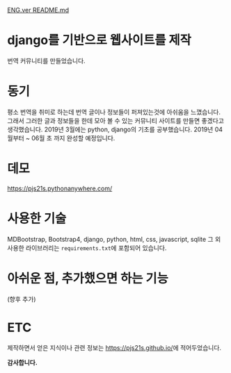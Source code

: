 [ENG.ver README.md](https://github.com/pjs21s/Capstone_Website_django/blob/master/ENG_README.md)

# django를 기반으로 웹사이트를 제작

번역 커뮤니티를 만들었습니다.

# 동기

평소 번역을 취미로 하는데 번역 글이나 정보들이 퍼져있는것에 아쉬움을 느꼈습니다. 그래서 그러한 글과 정보들을 한데 모아 볼 수 있는 커뮤니티 사이트를 만들면 좋겠다고 생각했습니다.
2019년 3월에는 python, django의 기초를 공부했습니다.
2019년 04월부터 ~ 06월 초 까지 완성할 예정입니다.

# 데모

<https://pjs21s.pythonanywhere.com/>

# 사용한 기술

MDBootstrap, Bootstrap4, django, python, html, css, javascript, sqlite
그 외 사용한 라이브러리는 `requirements.txt`에 포함되어 있습니다.

# 아쉬운 점, 추가했으면 하는 기능

(향후 추가)

# ETC

제작하면서 얻은 지식이나 관련 정보는 <https://pjs21s.github.io/>에 적어두었습니다.

**감사합니다.**
